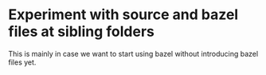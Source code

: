 # Experiment with source and bazel files at sibling folders

This is mainly in case we want to start using bazel without introducing bazel files yet.

